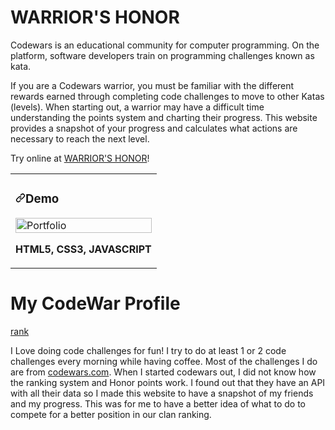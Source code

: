 # WARRIOR'S HONOR
Codewars is an educational community for computer programming. On the platform, software developers train on programming challenges known as kata.

If you are a Codewars warrior, you must be familiar with the different rewards earned through completing code challenges to move to other Katas (levels). When starting out, a warrior may have a difficult time understanding the points system and charting their progress. This website provides a snapshot of your progress and calculates what actions are necessary to reach the next level.

Try online at [WARRIOR'S HONOR](https://warriorshonor.netlify.app/)!
<article>
      <div>
  <div>
<table>
  <tbody><tr>
    <td width="100%" valign="top">
      <h3><a id="user-content-portfolio" class="anchor" aria-hidden="true" href="#portfolio"><svg class="octicon octicon-link" viewBox="0 0 16 16" version="1.1" width="16" height="16" aria-hidden="true"><path fill-rule="evenodd" d="M7.775 3.275a.75.75 0 001.06 1.06l1.25-1.25a2 2 0 112.83 2.83l-2.5 2.5a2 2 0 01-2.83 0 .75.75 0 00-1.06 1.06 3.5 3.5 0 004.95 0l2.5-2.5a3.5 3.5 0 00-4.95-4.95l-1.25 1.25zm-4.69 9.64a2 2 0 010-2.83l2.5-2.5a2 2 0 012.83 0 .75.75 0 001.06-1.06 3.5 3.5 0 00-4.95 0l-2.5 2.5a3.5 3.5 0 004.95 4.95l1.25-1.25a.75.75 0 00-1.06-1.06l-1.25 1.25a2 2 0 01-2.83 0z"></path></svg></a>Demo</h3>
            <img src="images\demo.gif" width="100%" alt="Portfolio" style="max-width:100%;">
        <p><strong>HTML5, CSS3, JAVASCRIPT</strong></p>
    </td>
  </tr>
</tbody></table>
</article>

# My CodeWar Profile

[rank](https://www.codewars.com/users/DavidNey/badges/large)

I Love doing code challenges for fun! I try to do at least 1 or 2 code challenges every morning while having coffee. Most of the challenges I do are from [codewars.com](https://www.codewars.com/). When I started codewars out, I did not know how the ranking system and Honor points work. I found out that they have an API with all their data so I made this website to have a snapshot of my friends and my progress. This was for me to have a better idea of what to do to compete for a better position in our clan ranking.


